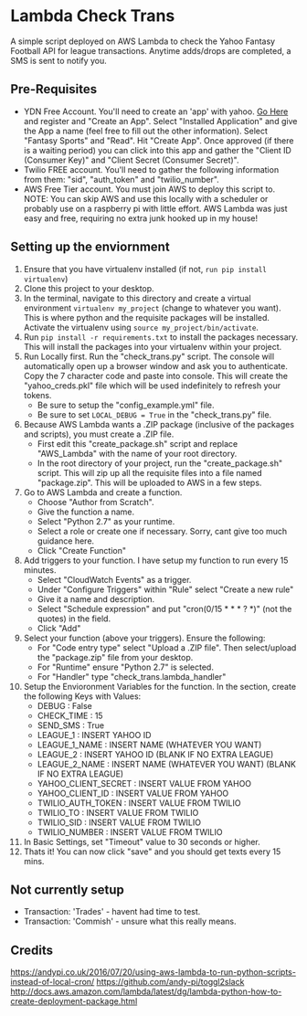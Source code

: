 # Lambda Check Trans

A simple script deployed on AWS Lambda to check the Yahoo Fantasy Football API for league transactions.  Anytime adds/drops are completed, a SMS is sent to notify you.

## Pre-Requisites
* YDN Free Account.  You'll need to create an 'app' with yahoo.  [Go Here](https://developer.yahoo.com/apps/) and register and "Create an App".  Select "Installed Application" and give the App a name (feel free to fill out the other information). Select "Fantasy Sports" and "Read".  Hit "Create App".  Once approved (if there is a waiting period) you can click into this app and gather the "Client ID (Consumer Key)" and "Client Secret (Consumer Secret)".
* Twilio FREE account.  You'll need to gather the following information from them: "sid", "auth_token" and "twilio_number".
* AWS Free Tier account.  You must join AWS to deploy this script to. NOTE: You can skip AWS and use this locally with a scheduler or probably use on a raspberry pi with little effort.  AWS Lambda was just easy and free, requiring no extra junk hooked up in my house!

## Setting up the enviornment
1. Ensure that you have virtualenv installed (if not, `run pip install virtualenv`)
2. Clone this project to your desktop.
3. In the terminal, navigate to this directory and create a virtual environment `virtualenv my_project` (change to whatever you want).  This is where python and the requisite packages will be installed.  Activate the virtualenv using `source my_project/bin/activate`.
4. Run `pip install -r requirements.txt` to install the packages necessary.  This will install the packages into your virtualenv within your project.
5. Run Locally first.  Run the "check_trans.py" script.  The console will automatically open up a browser window and ask you to authenticate.  Copy the 7 character code and paste into console.  This will create the "yahoo_creds.pkl" file which will be used indefinitely to refresh your tokens.
    - Be sure to setup the "config_example.yml" file.
    - Be sure to set `LOCAL_DEBUG = True` in the "check_trans.py" file.
6. Because AWS Lambda wants a .ZIP package (inclusive of the packages and scripts), you must create a .ZIP file.
    - First edit this "create_package.sh" script and replace "AWS_Lambda" with the name of your root directory.
    - In the root directory of your project, run the "create_package.sh" script.  This will zip up all the requisite files into a file named "package.zip".  This will be uploaded to AWS in a few steps.
7. Go to AWS Lambda and create a function.
    - Choose "Author from Scratch".
    - Give the function a name.
    - Select "Python 2.7" as your runtime.
    - Select a role or create one if necessary.  Sorry, cant give too much guidance here.
    - Click "Create Function"
8. Add triggers to your function.  I have setup my function to run every 15 minutes.
    - Select "CloudWatch Events" as a trigger.
    - Under "Configure Triggers" within "Rule" select "Create a new rule"
    - Give it a name and description.
    - Select "Schedule expression" and put "cron(0/15 * * * ? *)" (not the quotes) in the field.
    - Click "Add"
9. Select your function (above your triggers). Ensure the following:
    - For "Code entry type" select "Upload a .ZIP file".  Then  select/upload the "package.zip" file from your desktop.
    - For "Runtime" ensure "Python 2.7" is selected.
    - For "Handler" type "check_trans.lambda_handler"
10. Setup the Envioronment Variables for the function.  In the section, create the following Keys with Values:
    - DEBUG : False
    - CHECK_TIME : 15
    - SEND_SMS : True
    - LEAGUE_1 : INSERT YAHOO ID
    - LEAGUE_1_NAME : INSERT NAME (WHATEVER YOU WANT)
    - LEAGUE_2 : INSERT YAHOO ID (BLANK IF NO EXTRA LEAGUE)
    - LEAGUE_2_NAME : INSERT NAME (WHATEVER YOU WANT) (BLANK IF NO EXTRA LEAGUE)
    - YAHOO_CLIENT_SECRET : INSERT VALUE FROM YAHOO
    - YAHOO_CLIENT_ID : INSERT VALUE FROM YAHOO
    - TWILIO_AUTH_TOKEN : INSERT VALUE FROM TWILIO
    - TWILIO_TO : INSERT VALUE FROM TWILIO
    - TWILIO_SID : INSERT VALUE FROM TWILIO
    - TWILIO_NUMBER : INSERT VALUE FROM TWILIO
11. In Basic Settings, set "Timeout" value to 30 seconds or higher.
12. Thats it!  You can now click "save" and you should get texts every 15 mins.

## Not currently setup
* Transaction: 'Trades' - havent had time to test.
* Transaction: 'Commish' - unsure what this really means.

## Credits
https://andypi.co.uk/2016/07/20/using-aws-lambda-to-run-python-scripts-instead-of-local-cron/
https://github.com/andy-pi/toggl2slack
http://docs.aws.amazon.com/lambda/latest/dg/lambda-python-how-to-create-deployment-package.html